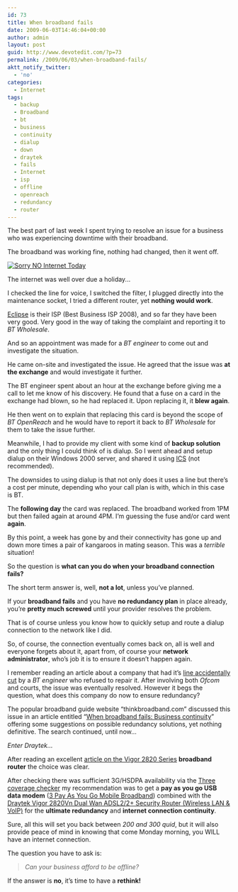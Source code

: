 ```yaml
---
id: 73
title: When broadband fails
date: 2009-06-03T14:46:04+00:00
author: admin
layout: post
guid: http://www.devotedit.com/?p=73
permalink: /2009/06/03/when-broadband-fails/
aktt_notify_twitter:
  - 'no'
categories:
  - Internet
tags:
  - backup
  - Broadband
  - bt
  - business
  - continuity
  - dialup
  - down
  - draytek
  - fails
  - Internet
  - isp
  - offline
  - openreach
  - redundancy
  - router
---
```

The best part of last week I spent trying to resolve an issue for a business who was experiencing downtime with their broadband.

The broadband was working fine, nothing had changed, then it went off.

<!--more-->

<div id="attachment_95" style="width: 310px" class="wp-caption alignright">
  <a href="/upload/2009/06/sorry-no-internet-today-2-777446.jpg"><img class="size-medium wp-image-95" title="Sorry NO Internet Today" src="/upload/2009/06/sorry-no-internet-today-2-777446-300x199.jpg" alt="Sorry NO Internet Today" width="300" height="199" srcset="/upload/2009/06/sorry-no-internet-today-2-777446-300x199.jpg 300w, /upload/2009/06/sorry-no-internet-today-2-777446-1024x680.jpg 1024w, /upload/2009/06/sorry-no-internet-today-2-777446.jpg 1600w" sizes="(max-width: 300px) 100vw, 300px" /></a>
  
  <p class="wp-caption-text">
    The internet was well over due a holiday...
  </p>
</div>

I checked the line for voice, I switched the filter, I plugged directly into the maintenance socket, I tried a different router, yet **nothing would work**.

[Eclipse](http://www.eclipse.net.uk/index.cfm?id=referrerredirect&type=order&referrercode=WAD) is their ISP (Best Business ISP 2008), and so far they have been very good. Very good in the way of taking the complaint and reporting it to _BT Wholesale_.

And so an appointment was made for a _BT engineer_ to come out and investigate the situation.

He came on-site and investigated the issue. He agreed that the issue was **at the exchange** and would investigate it further.

The BT engineer spent about an hour at the exchange before giving me a call to let me know of his discovery. He found that a fuse on a card in the exchange had blown, so he had replaced it. Upon replacing it, it **blew again**.

He then went on to explain that replacing this card is beyond the scope of _BT OpenReach_ and he would have to report it back to _BT Wholesale_ for them to take the issue further.

Meanwhile, I had to provide my client with some kind of **backup solution** and the only thing I could think of is dialup. So I went ahead and setup dialup on their Windows 2000 server, and shared it using [ICS](http://en.wikipedia.org/wiki/Internet_Connection_Sharing) (not recommended).

The downsides to using dialup is that not only does it uses a line but there&#8217;s a cost per minute, depending who your call plan is with, which in this case is BT.

The **following day** the card was replaced. The broadband worked from 1PM but then failed again at around 4PM. I&#8217;m guessing the fuse and/or card went **again**.

By this point, a week has gone by and their connectivity has gone up and down more times a pair of kangaroos in mating season. This was a _terrible_ situation!

So the question is **what can you do when your broadband connection fails?**

The short term answer is, well, **not a lot**, unless you&#8217;ve planned.

If your **broadband fails** and you have **no redundancy plan** in place already, you&#8217;re **pretty much screwed** until your provider resolves the problem.

That is of course unless you know how to quickly setup and route a dialup connection to the network like I did.

So, of course, the connection eventually comes back on, all is well and everyone forgets about it, apart from, of course your **network administrator**, who&#8217;s job it is to ensure it doesn&#8217;t happen again.

I remember reading an article about a company that had it&#8217;s [line accidentally cut](http://www.theregister.co.uk/2007/04/27/bt_vs_capitalfortune/) by a _BT engineer_ who refused to repair it. After involving both _Ofcom_ and courts, the issue was eventually resolved. However it begs the question, what does this company do now to ensure redundancy?

The popular broadband guide website &#8220;thinkbroadband.com&#8221; discussed this issue in an article entitled &#8220;[When broadband fails: Business continuity](http://www.thinkbroadband.com/news/3067-when-broadband-fails-business-continuity.html)&#8221; offering some suggestions on possible redundancy solutions, yet nothing definitive. The search continued, until now&#8230;

_Enter Draytek&#8230;_

After reading an excellent [article on the Vigor 2820 Series](http://clkuk.tradedoubler.com/click?p(50662)a(1634641)g(16472718)url(http://www.dabs.com/learn-more/networking-and-communication/draytek--what-happens-if-your-broadband-goes-down--5281.html)) **broadband router** the choice was clear.

After checking there was sufficient 3G/HSDPA availability via the [Three coverage checker](http://www.three.co.uk/_standalone/Coverage_checker_mbb) my recommendation was to get a **pay as you go USB data modem** ([3 Pay As You Go Mobile Broadband](http://www.maplin.co.uk/Module.aspx?ModuleNo=225907&C=55635)) combined with the [Draytek Vigor 2820Vn Dual Wan ADSL2/2+ Security Router (Wireless LAN & VoIP)](http://clkuk.tradedoubler.com/click?p(50662)a(1634641)g(16472718)url(http://www.dabs.com/products/draytek-vigor-2820vn-dual-wan-adsl2-2--security-router--wireless-lan-and-voip--52FT.html)) for the **ultimate redundancy** and **internet connection continuity**.

Sure, all this will set you back between _200 and 300 quid_, but it will also provide peace of mind in knowing that come Monday morning, you WILL have an internet connection.

The question you have to ask is:

> _Can your business afford to be offline?_

If the answer is **no**, it&#8217;s time to have a **rethink!**